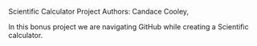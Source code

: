 Scientific Calculator Project
Authors: Candace Cooley, 

In this bonus project we are navigating GitHub while creating a Scientific calculator.